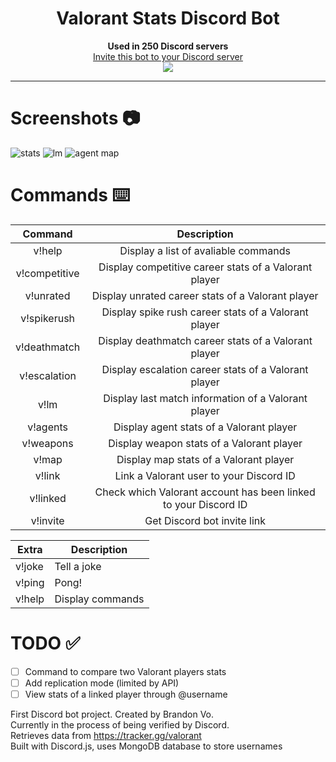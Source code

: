 <h1 align="center">Valorant Stats Discord Bot</h1>
<p align="center">
  <b>Used in 250 Discord servers</b><br>
  <a href="https://discord.com/api/oauth2/authorize?client_id=833535533287866398&permissions=2417093728&scope=bot">Invite this bot to your Discord server</a> 
  <br>
  <img src="https://static.wikia.nocookie.net/valorant/images/b/b5/Precision_Spray.gif/revision/latest/scale-to-width-down/250?cb=20210110011244">
</p>

---
# Screenshots 📷
![stats](https://user-images.githubusercontent.com/76707560/119845265-1d139200-bed7-11eb-8d21-3beecb9adc8d.png)
![lm](https://user-images.githubusercontent.com/76707560/119845365-3288bc00-bed7-11eb-85d0-3181e29a505f.png)
![agent map](https://user-images.githubusercontent.com/76707560/119845272-1edd5580-bed7-11eb-9f41-e80c5e1893c1.png)



# Commands ⌨️
| Command        | Description    | 
| :-----------: | :--------: | 
| v!help      | Display a list of avaliable commands      | 
| v!competitive    | Display competitive career stats of a Valorant player | 
| v!unrated     | Display unrated career stats of a Valorant player | 
| v!spikerush    | Display spike rush career stats of a Valorant player | 
| v!deathmatch    | Display deathmatch career stats of a Valorant player | 
| v!escalation    | Display escalation career stats of a Valorant player | 
| v!lm      | Display last match information of a Valorant player |  
| v!agents  | Display agent stats of a Valorant player |
| v!weapons  | Display weapon stats of a Valorant player |
| v!map     | Display map stats of a Valorant player |
| v!link | Link a Valorant user to your Discord ID    |
| v!linked | Check which Valorant account has been linked to your Discord ID    |
| v!invite | Get Discord bot invite link |

| Extra        | Description    | 
| ------------- |-------------| 
| v!joke      | Tell a joke      | 
| v!ping      | Pong!             | 
| v!help      | Display commands   |

# TODO ✅
- [ ] Command to compare two Valorant players stats
- [ ] Add replication mode (limited by API)
- [ ] View stats of a linked player through @username

First Discord bot project. Created by Brandon Vo.  
Currently in the process of being verified by Discord.  
Retrieves data from https://tracker.gg/valorant  
Built with Discord.js, uses MongoDB database to store usernames

